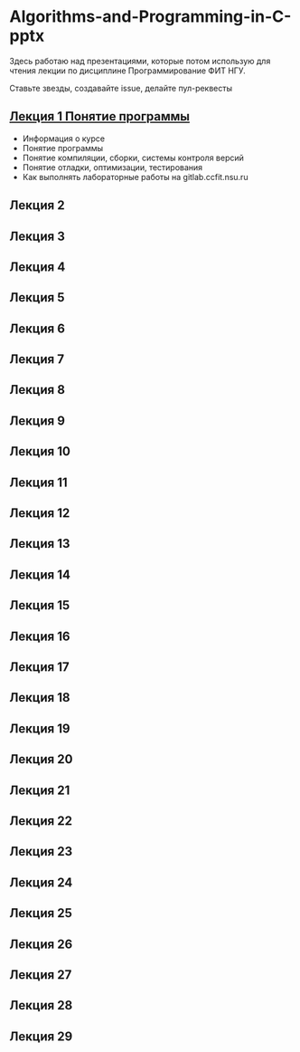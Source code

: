 # Algorithms-and-Programming-in-C-pptx

Здесь работаю над презентациями, которые потом использую для чтения лекции по дисциплине Программирование ФИТ НГУ.

Ставьте звезды, создавайте issue, делайте пул-реквесты

## [Лекция 1 Понятие программы](https://github.com/Evgueni-Petrov-aka-espetrov/Algorithms-and-Programming-in-C-pptx/blob/master/01%20Понятие%20программы.pptx)
* Информация о курсе
* Понятие программы
* Понятие компиляции, сборки, системы контроля версий
* Понятие отладки, оптимизации, тестирования
* Как выполнять лабораторные работы на gitlab.ccfit.nsu.ru

## Лекция 2

## Лекция 3

## Лекция 4

## Лекция 5

## Лекция 6

## Лекция 7

## Лекция 8

## Лекция 9

## Лекция 10

## Лекция 11

## Лекция 12

## Лекция 13

## Лекция 14

## Лекция 15

## Лекция 16

## Лекция 17

## Лекция 18

## Лекция 19

## Лекция 20

## Лекция 21

## Лекция 22

## Лекция 23

## Лекция 24

## Лекция 25

## Лекция 26

## Лекция 27

## Лекция 28

## Лекция 29

